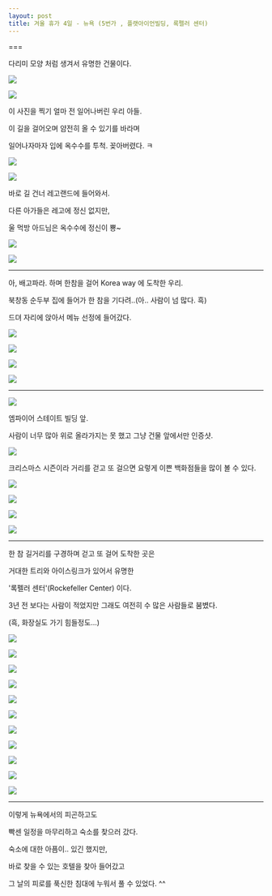 ```yaml
---
layout: post
title: 겨울 휴가 4일 - 뉴욕 (5번가 , 플랫아이언빌딩, 록펠러 센터)
---
```

===

다리미 모양 처럼 생겨서 유명한 건물이다.

![](http://4.bp.blogspot.com/-V74FZzO8ohU/VK9UKzPym8I/AAAAAAAAGOo/8HkRjiCRic0/s1600/DSC02167.JPG)



![](http://3.bp.blogspot.com/-UtPH4Cr7a08/VK9XcQFKWXI/AAAAAAAAGV4/MBhBDhNOQhA/s1600/DSC02166-SMILE.jpg)

이 사진을 찍기 얼마 전 일어나버린 우리 아들. 

이 길을 걸어오며 얌전히 올 수 있기를 바라며

일어나자마자 입에 옥수수를 투척. 꽂아버렸다. ㅋ

![](http://1.bp.blogspot.com/--pYF_ZzwBI8/VK9URPJUsHI/AAAAAAAAGPE/efRrDfLn97s/s1600/DSC02170.JPG)


![](http://4.bp.blogspot.com/-O1H35CriZyk/VK9UVxIqluI/AAAAAAAAGPU/URyi0lK1uOQ/s1600/DSC02172.JPG)

바로 길 건너 레고랜드에 들어와서. 

다른 아가들은 레고에 정신 없지만, 

울 먹방 아드님은 옥수수에 정신이 뿅~

![](http://4.bp.blogspot.com/-dnFPfrJJrVI/VK9UYd7WYuI/AAAAAAAAGPc/RNPpjoGOcX8/s1600/DSC02173.JPG)


![](http://4.bp.blogspot.com/-J2-5P_g7qj0/VK9UaphuRmI/AAAAAAAAGPk/FnXBTQKfXnY/s1600/DSC02174.JPG)


---

아, 배고파라. 하며 한참을 걸어 Korea way 에 도착한 우리.

북창동 순두부 집에 들어가 한 참을 기다려..(아.. 사람이 넘 많다. 흑)

드뎌 자리에 앉아서 메뉴 선정에 들어갔다.


![](http://1.bp.blogspot.com/-W5MzjEd0FO8/VK9Uc_qeahI/AAAAAAAAGPs/e804u-SA29E/s1600/DSC02175.JPG)



![](http://3.bp.blogspot.com/-ErefL3_sxTE/VK9UmWxYZ2I/AAAAAAAAGQQ/69tfpoqkkWM/s1600/DSC02179.JPG)


![](http://4.bp.blogspot.com/-X1mpNJmO1NY/VK9UomYVGsI/AAAAAAAAGQY/an_ZAbJ0wyQ/s1600/DSC02180.JPG)



![](http://2.bp.blogspot.com/-AHUXESn8bcQ/VK9XlIV5fmI/AAAAAAAAGWA/GSfkyuCPfSk/s1600/DSC02177-SMILE.jpg)


---


![](http://2.bp.blogspot.com/-am_FSCDcouM/VK9UvuA7l7I/AAAAAAAAGQ0/cnUFc9bfrmw/s1600/DSC02183.JPG)

엠파이어 스테이트 빌딩 앞. 

사람이 너무 많아 위로 올라가지는 못 했고 그냥 건물 앞에서만 인증샷.

![](http://4.bp.blogspot.com/-npwXzL11G68/VK9U0vhxCRI/AAAAAAAAGRE/H-6dscl_WW4/s1600/DSC02185.JPG)

크리스마스 시즌이라 거리를 걷고 또 걸으면 요렇게 이쁜 백화점들을 많이 볼 수 있다.

![](http://3.bp.blogspot.com/-Y8g7K_IfMvU/VK9U2592ZfI/AAAAAAAAGRM/nQ5TtuMG43I/s1600/DSC02186.JPG)


![](http://1.bp.blogspot.com/-jPvQPsInYnE/VK9U5J_VmqI/AAAAAAAAGRU/uJbzEnbAyPM/s1600/DSC02187.JPG)


![](http://1.bp.blogspot.com/-VRziGYyGmAI/VK9U94hnRLI/AAAAAAAAGRo/KSFKJLjQkHQ/s1600/DSC02189.JPG)


![](http://4.bp.blogspot.com/-M_HBzqmZEk0/VK9VBckjKbI/AAAAAAAAGRw/4GGwxhXuHd4/s1600/DSC02190.JPG)


---

한 참 길거리를 구경하며 걷고 또 걸어 도착한 곳은

거대한 트리와 아이스링크가 있어서 유명한

'록펠러 센터'(Rockefeller Center) 이다. 

3년 전 보다는 사람이 적었지만 그래도 여전히 수 많은 사람들로 붐볐다. 

(흑, 화장실도 가기 힘들정도...)

![](http://1.bp.blogspot.com/-3QdfzFEqcDU/VK9VHLbkSYI/AAAAAAAAGSA/xw28dA2QTa8/s1600/DSC02192.JPG)


![](http://2.bp.blogspot.com/-DEdy_RNaUbY/VK9VJuP_jiI/AAAAAAAAGSI/v_MtLujWPU4/s1600/DSC02193.JPG)


![](http://1.bp.blogspot.com/-kk2p-sp8p1k/VK9VMYkVDDI/AAAAAAAAGSQ/DuRpTJD6UMc/s1600/DSC02194.JPG)


![](http://3.bp.blogspot.com/-zJfd3fsQ-AE/VK9VPxn2_kI/AAAAAAAAGSg/jzNTTH4Y-rM/s1600/DSC02195.JPG)


![](http://4.bp.blogspot.com/-1jrm_wGzy6E/VK9VTgCcVHI/AAAAAAAAGSw/KD7rnz2bGUs/s1600/DSC02197.JPG)


![](http://4.bp.blogspot.com/-U56CWszRctQ/VK9VW57APfI/AAAAAAAAGS4/r8-4GzSJafU/s1600/DSC02198.JPG)


![](http://4.bp.blogspot.com/-8DEYkkgrHVU/VK9Xt4oggnI/AAAAAAAAGWI/j-sAH94rSTw/s1600/DSC02195-SMILE.jpg)


![](http://1.bp.blogspot.com/-tOe6hR6RHDI/VK9VeykYukI/AAAAAAAAGTc/_NRU7VBwc1o/s1600/DSC02201.JPG)


![](http://2.bp.blogspot.com/-33TzcS-cAPc/VK9VgEKqJSI/AAAAAAAAGTk/ENxWSzBvYt0/s1600/DSC02202.JPG)


![](http://1.bp.blogspot.com/-dDWQ97XwDeA/VK9VhryGcfI/AAAAAAAAGTs/SMvqJKrvq5Y/s1600/DSC02203.JPG)


![](http://1.bp.blogspot.com/-Hb9kb3d4nXg/VK9Vk1zDUMI/AAAAAAAAGT8/-K-839Ds0F8/s1600/DSC02205.JPG)



---

이렇게 뉴욕에서의 피곤하고도 

빡센 일정을 마무리하고 숙소를 찾으러 갔다.

숙소에 대한 아픔이.. 있긴 했지만, 

바로 찾을 수 있는 호텔을 찾아 들어갔고

그 날의 피로를 푹신한 침대에 누워서 풀 수 있었다. ^^
